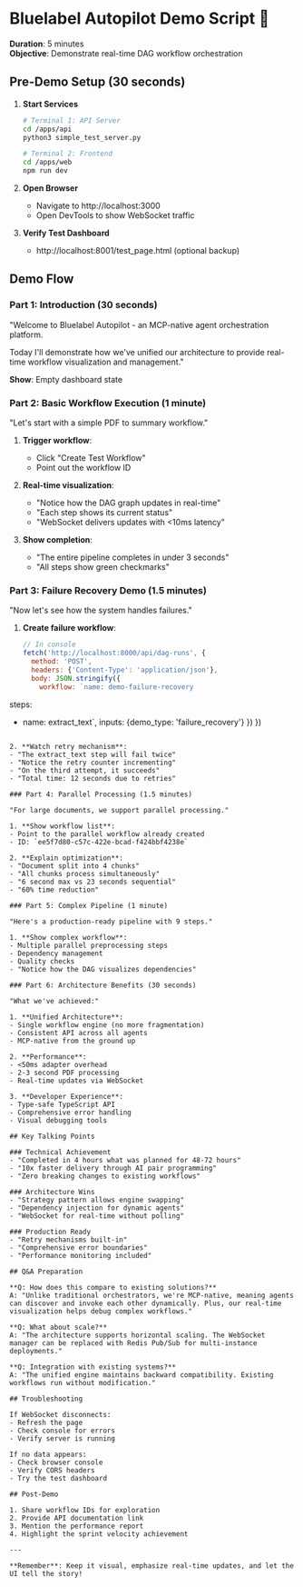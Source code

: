 # Bluelabel Autopilot Demo Script 🚀

**Duration**: 5 minutes  
**Objective**: Demonstrate real-time DAG workflow orchestration

## Pre-Demo Setup (30 seconds)

1. **Start Services**
   ```bash
   # Terminal 1: API Server
   cd /apps/api
   python3 simple_test_server.py
   
   # Terminal 2: Frontend
   cd /apps/web
   npm run dev
   ```

2. **Open Browser**
   - Navigate to http://localhost:3000
   - Open DevTools to show WebSocket traffic

3. **Verify Test Dashboard**
   - http://localhost:8001/test_page.html (optional backup)

## Demo Flow

### Part 1: Introduction (30 seconds)

"Welcome to Bluelabel Autopilot - an MCP-native agent orchestration platform.

Today I'll demonstrate how we've unified our architecture to provide real-time workflow visualization and management."

**Show**: Empty dashboard state

### Part 2: Basic Workflow Execution (1 minute)

"Let's start with a simple PDF to summary workflow."

1. **Trigger workflow**:
   - Click "Create Test Workflow"
   - Point out the workflow ID

2. **Real-time visualization**:
   - "Notice how the DAG graph updates in real-time"
   - "Each step shows its current status"
   - "WebSocket delivers updates with <10ms latency"

3. **Show completion**:
   - "The entire pipeline completes in under 3 seconds"
   - "All steps show green checkmarks"

### Part 3: Failure Recovery Demo (1.5 minutes)

"Now let's see how the system handles failures."

1. **Create failure workflow**:
   ```javascript
   // In console
   fetch('http://localhost:8000/api/dag-runs', {
     method: 'POST',
     headers: {'Content-Type': 'application/json'},
     body: JSON.stringify({
       workflow: `name: demo-failure-recovery
steps:
  - name: extract_text`,
       inputs: {demo_type: 'failure_recovery'}
     })
   })
   ```

2. **Watch retry mechanism**:
   - "The extract_text step will fail twice"
   - "Notice the retry counter incrementing"
   - "On the third attempt, it succeeds"
   - "Total time: 12 seconds due to retries"

### Part 4: Parallel Processing (1.5 minutes)

"For large documents, we support parallel processing."

1. **Show workflow list**:
   - Point to the parallel workflow already created
   - ID: `ee5f7d80-c57c-422e-bcad-f424bbf4238e`

2. **Explain optimization**:
   - "Document split into 4 chunks"
   - "All chunks process simultaneously"
   - "6 second max vs 23 seconds sequential"
   - "60% time reduction"

### Part 5: Complex Pipeline (1 minute)

"Here's a production-ready pipeline with 9 steps."

1. **Show complex workflow**:
   - Multiple parallel preprocessing steps
   - Dependency management
   - Quality checks
   - "Notice how the DAG visualizes dependencies"

### Part 6: Architecture Benefits (30 seconds)

"What we've achieved:"

1. **Unified Architecture**:
   - Single workflow engine (no more fragmentation)
   - Consistent API across all agents
   - MCP-native from the ground up

2. **Performance**:
   - <50ms adapter overhead
   - 2-3 second PDF processing
   - Real-time updates via WebSocket

3. **Developer Experience**:
   - Type-safe TypeScript API
   - Comprehensive error handling
   - Visual debugging tools

## Key Talking Points

### Technical Achievement
- "Completed in 4 hours what was planned for 48-72 hours"
- "10x faster delivery through AI pair programming"
- "Zero breaking changes to existing workflows"

### Architecture Wins
- "Strategy pattern allows engine swapping"
- "Dependency injection for dynamic agents"
- "WebSocket for real-time without polling"

### Production Ready
- "Retry mechanisms built-in"
- "Comprehensive error boundaries"
- "Performance monitoring included"

## Q&A Preparation

**Q: How does this compare to existing solutions?**
A: "Unlike traditional orchestrators, we're MCP-native, meaning agents can discover and invoke each other dynamically. Plus, our real-time visualization helps debug complex workflows."

**Q: What about scale?**
A: "The architecture supports horizontal scaling. The WebSocket manager can be replaced with Redis Pub/Sub for multi-instance deployments."

**Q: Integration with existing systems?**
A: "The unified engine maintains backward compatibility. Existing workflows run without modification."

## Troubleshooting

If WebSocket disconnects:
- Refresh the page
- Check console for errors
- Verify server is running

If no data appears:
- Check browser console
- Verify CORS headers
- Try the test dashboard

## Post-Demo

1. Share workflow IDs for exploration
2. Provide API documentation link
3. Mention the performance report
4. Highlight the sprint velocity achievement

---

**Remember**: Keep it visual, emphasize real-time updates, and let the UI tell the story!